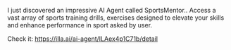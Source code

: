 I just discovered an impressive AI Agent called SportsMentor..
Access a vast array of sports training drills, exercises  designed to elevate your skills and enhance performance in sport asked by user.

Check it: https://illa.ai/ai-agent/ILAex4p1C71b/detail
